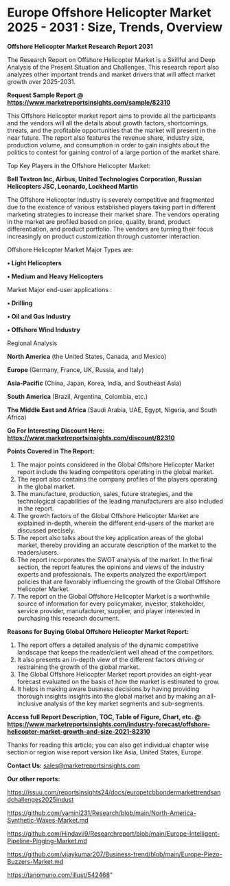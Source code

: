# Europe Offshore Helicopter Market 2025 - 2031 : Size, Trends, Overview

<strong>Offshore Helicopter Market Research Report 2031</strong>

The Research Report on Offshore Helicopter Market is a Skillful and Deep Analysis of the Present Situation and Challenges. This research report also analyzes other important trends and market drivers that will affect market growth over 2025-2031.

<strong>Request Sample Report @ <a href=https://www.marketreportsinsights.com/sample/82310>https://www.marketreportsinsights.com/sample/82310</a></strong>

This Offshore Helicopter market report aims to provide all the participants and the vendors will all the details about growth factors, shortcomings, threats, and the profitable opportunities that the market will present in the near future. The report also features the revenue share, industry size, production volume, and consumption in order to gain insights about the politics to contest for gaining control of a large portion of the market share.

Top Key Players in the Offshore Helicopter Market:

<strong>Bell Textron Inc, Airbus, United Technologies Corporation, Russian Helicopters JSC, Leonardo, Lockheed Martin</strong>

The Offshore Helicopter Industry is severely competitive and fragmented due to the existence of various established players taking part in different marketing strategies to increase their market share. The vendors operating in the market are profiled based on price, quality, brand, product differentiation, and product portfolio. The vendors are turning their focus increasingly on product customization through customer interaction.

Offshore Helicopter Market Major Types are:

<strong>• Light Helicopters

• Medium and Heavy Helicopters</strong>

Market Major end-user applications :

<strong>• Drilling

• Oil and Gas Industry

• Offshore Wind Industry</strong>

Regional Analysis

</u><strong><b>North America</b></strong> (the United States, Canada, and Mexico)

<strong><b>Europe </b></strong>(Germany, France, UK, Russia, and Italy)

<strong><b>Asia-Pacific</b></strong> (China, Japan, Korea, India, and Southeast Asia)

<strong><b>South America</b></strong> (Brazil, Argentina, Colombia, etc.)

<strong><b>The Middle East and Africa</b></strong> (Saudi Arabia, UAE, Egypt, Nigeria, and South Africa)

<strong>Go For Interesting Discount Here: <a href=https://www.marketreportsinsights.com/discount/82310>https://www.marketreportsinsights.com/discount/82310</a></strong>

<strong>Points Covered in The Report:</strong>
<ol>
  <li>The major points considered in the Global Offshore Helicopter Market report include the leading competitors operating in the global market.</li>
  <li>The report also contains the company profiles of the players operating in the global market.</li>
  <li>The manufacture, production, sales, future strategies, and the technological capabilities of the leading manufacturers are also included in the report.</li>
  <li>The growth factors of the Global Offshore Helicopter Market are explained in-depth, wherein the different end-users of the market are discussed precisely.</li>
  <li>The report also talks about the key application areas of the global market, thereby providing an accurate description of the market to the readers/users.</li>
  <li>The report incorporates the SWOT analysis of the market. In the final section, the report features the opinions and views of the industry experts and professionals. The experts analyzed the export/import policies that are favorably influencing the growth of the Global Offshore Helicopter Market.</li>
  <li>The report on the Global Offshore Helicopter Market is a worthwhile source of information for every policymaker, investor, stakeholder, service provider, manufacturer, supplier, and player interested in purchasing this research document.</li>
</ol>
<strong>Reasons for Buying Global Offshore Helicopter Market Report:</strong>

<ol>
  <li>The report offers a detailed analysis of the dynamic competitive landscape that keeps the reader/client well ahead of the competitors.</li>
  <li>It also presents an in-depth view of the different factors driving or restraining the growth of the global market.</li>
  <li>The Global Offshore Helicopter Market report provides an eight-year forecast evaluated on the basis of how the market is estimated to grow.</li>
  <li>It helps in making aware business decisions by having providing thorough insights insights into the global market and by making an all-inclusive analysis of the key market segments and sub-segments.</li>
</ol>
<strong>Access full Report Description, TOC, Table of Figure, Chart, etc. @ <a href=https://www.marketreportsinsights.com/industry-forecast/offshore-helicopter-market-growth-and-size-2021-82310>https://www.marketreportsinsights.com/industry-forecast/offshore-helicopter-market-growth-and-size-2021-82310</a></strong>


Thanks for reading this article; you can also get individual chapter wise section or region wise report version like Asia, United States, Europe.

<strong>Contact Us:</strong>
sales@marketreportsinsights.com

<strong>Our other reports:</strong>

<a href=https://issuu.com/reportsinsights24/docs/europetcbbondermarkettrendsandchallenges2025indust>https://issuu.com/reportsinsights24/docs/europetcbbondermarkettrendsandchallenges2025indust</a>

<a href=https://github.com/yamini231/Research/blob/main/North-America-Synthetic-Waxes-Market.md>https://github.com/yamini231/Research/blob/main/North-America-Synthetic-Waxes-Market.md</a>

<a href=https://github.com/Hindavii9/Researchreport/blob/main/Europe-Intelligent-Pipeline-Pigging-Market.md>https://github.com/Hindavii9/Researchreport/blob/main/Europe-Intelligent-Pipeline-Pigging-Market.md</a>

<a href=https://github.com/vijaykumar207/Business-trend/blob/main/Europe-Piezo-Buzzers-Market.md>https://github.com/vijaykumar207/Business-trend/blob/main/Europe-Piezo-Buzzers-Market.md</a>

<a href=https://tanomuno.com/illust/542468>https://tanomuno.com/illust/542468</a>"
